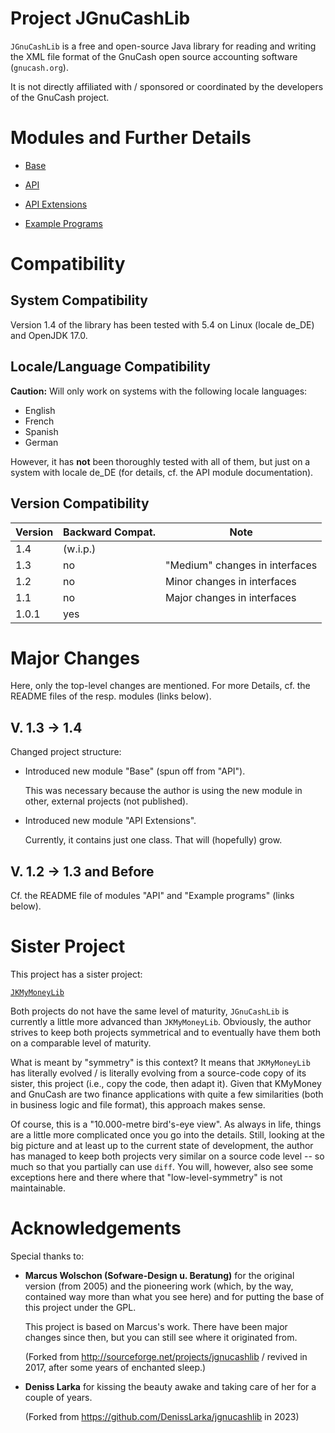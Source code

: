 Project JGnuCashLib
===================

`JGnuCashLib` is a free and open-source Java library for reading and writing the XML file format of the GnuCash open source accounting software (`gnucash.org`).

It is not directly affiliated with / sponsored or coordinated by the developers of the GnuCash project.

# Modules and Further Details

* [Base](https://github.com/jross765/jgnucashlib/tree/master/gnucash-base/README.md)

* [API](https://github.com/jross765/jgnucashlib/tree/master/gnucash-api/README.md)

* [API Extensions](https://github.com/jross765/jgnucashlib/tree/master/gnucash-api-ext/README.md)

* [Example Programs](https://github.com/jross765/jgnucashlib/tree/master/gnucash-api-examples/README.md)

# Compatibility
## System Compatibility
Version 1.4 of the library has been tested with 5.4 on Linux (locale de_DE) and 
OpenJDK 17.0.

## Locale/Language Compatibility
**Caution:** Will only work on systems with the following locale languages:

* English
* French
* Spanish
* German

However, it has **not** been thoroughly tested with all of them, but just on a system 
with locale de_DE (for details, cf. the API module documentation).

## Version Compatibility
| Version | Backward Compat. | Note                           |
|---------|------------------|--------------------------------|
| 1.4     | (w.i.p.)         |                                |
| 1.3     | no               | "Medium" changes in interfaces |
| 1.2     | no               | Minor changes in interfaces    |
| 1.1     | no               | Major changes in interfaces    |
| 1.0.1   | yes              |                                |

# Major Changes
Here, only the top-level changes are mentioned. For more Details, cf. the README files of the resp. modules (links below).

## V. 1.3 &rarr; 1.4
Changed project structure:

* Introduced new module "Base" (spun off from "API").

	This was necessary because the author is using the new module in other, external projects (not published).

* Introduced new module "API Extensions".

	Currently, it contains just one class. That will (hopefully) grow.

## V. 1.2 &rarr; 1.3 and Before
Cf. the README file of modules "API" and "Example programs" (links below).

# Sister Project
This project has a sister project: 

[`JKMyMoneyLib`](https://github.com/jross765/jkmymoneylib)

Both projects do not have the same level of maturity, `JGnuCashLib` is currently a little more 
advanced than `JKMyMoneyLib`. Obviously, the author strives to keep both projects symmetrical 
and to eventually have them both on a comparable level of maturity.

What is meant by "symmetry" is this context? It means that `JKMyMoneyLib` has literally evolved / 
is literally evolving from a source-code copy of its sister, this project (i.e., copy the code, 
then adapt it). Given that KMyMoney and GnuCash are two finance applications with quite a few 
similarities (both in business logic and file format), this approach makes sense. 

Of course, this is a "10.000-metre bird's-eye view". As always in life, things are a little more
complicated once you go into the details. Still, looking at the big picture and at least 
up to the current state of development, the author has managed to keep both projects very 
similar on a source code level -- so much so that you partially can use `diff`. You will, 
however, also see some exceptions here and there where that "low-level-symmetry" is not 
maintainable.

# Acknowledgements

Special thanks to:

* **Marcus Wolschon (Sofware-Design u. Beratung)** for the original version (from 2005) and 
  the pioneering work (which, by the way, contained way more than what you see here) and for 
  putting the base of this project under the GPL.

    This project is based on Marcus's work. There have been major changes since then, but you can still see where it originated from.

    (Forked from http://sourceforge.net/projects/jgnucashlib / revived in 2017, after some years of enchanted sleep.)

* **Deniss Larka** for kissing the beauty awake and taking care of her for a couple of years.

  (Forked from https://github.com/DenissLarka/jgnucashlib in 2023)
